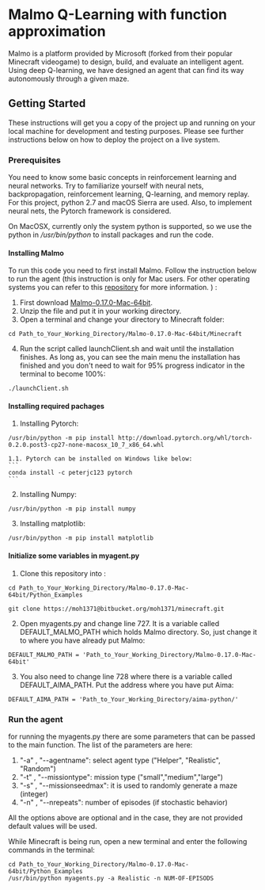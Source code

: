 # Malmo Q-Learning with function approximation

Malmo is a platform provided by Microsoft (forked from their popular Minecraft videogame) to design, build, and evaluate an intelligent agent. Using deep Q-learning, we have designed an agent that can find its way autonomously through a given maze.

## Getting Started

These instructions will get you a copy of the project up and running on your local machine for development and testing purposes. Please see further instructions below on how to deploy the project on a live system.

### Prerequisites

You need to know some basic concepts in reinforcement learning and neural networks. Try to familiarize yourself with neural nets, backpropagation, reinforcement learning, Q-learning, and memory replay. For this project, python 2.7 and macOS Sierra are used. Also, to implement neural nets, the Pytorch framework is considered.

On MacOSX, currently only the system python is supported, so we use the python in */usr/bin/python* to install packages and run the code.

#### Installing Malmo

To run this code you need to first install Malmo. Follow the instruction below to run the agent (this instruction is only for Mac users. For other operating systems you can refer to this [repository](https://github.com/Microsoft/malmo) for more information. ) :

1. First download [Malmo-0.17.0-Mac-64bit](https://github.com/Microsoft/malmo/releases).
2. Unzip the file and put it in your working directory.
3. Open a terminal and change your directory to Minecraft folder:
```
cd Path_to_Your_Working_Directory/Malmo-0.17.0-Mac-64bit/Minecraft
```
4. Run the script called launchClient.sh and wait until the installation finishes. As long as, you can see the main menu the installation has finished and you don't need to wait for 95% progress indicator in the terminal to become 100%:
```
./launchClient.sh
```

#### Installing required pachages

1. Installing Pytorch:
```
/usr/bin/python -m pip install http://download.pytorch.org/whl/torch-0.2.0.post3-cp27-none-macosx_10_7_x86_64.whl
```
	1.1. Pytorch can be installed on Windows like below:
	```
	conda install -c peterjc123 pytorch 
	```
2. Installing Numpy:
```
/usr/bin/python -m pip install numpy
```
3. Installing matplotlib:
```
/usr/bin/python -m pip install matplotlib
```

#### Initialize some variables in myagent.py

1. Clone this repository into :

```
cd Path_to_Your_Working_Directory/Malmo-0.17.0-Mac-64bit/Python_Examples

git clone https://moh1371@bitbucket.org/moh1371/minecraft.git
```
2. Open myagents.py and change line 727. It is a variable called DEFAULT_MALMO_PATH which holds Malmo directory. So, just change it to where you have already put Malmo:
```
DEFAULT_MALMO_PATH = 'Path_to_Your_Working_Directory/Malmo-0.17.0-Mac-64bit'
```
3. You also need to change line 728 where there is a variable called DEFAULT_AIMA_PATH. Put the address where you have put Aima:
```
DEFAULT_AIMA_PATH = 'Path_to_Your_Working_Directory/aima-python/'
```

### Run the agent

for running the myagents.py there are some parameters that can be passed to the main function. The list of the parameters are here:

1. "-a" , "--agentname": select agent type ("Helper", "Realistic", "Random")
2. "-t" , "--missiontype": mission type ("small","medium","large")
3. "-s" , "--missionseedmax": it is used to randomly generate a maze (integer)
4. "-n" , "--nrepeats": number of episodes (if stochastic behavior)

All the options above are optional and in the case, they are not provided default values will be used.

While Minecraft is being run, open a new terminal and enter the following commands in the terminal:
```
cd Path_to_Your_Working_Directory/Malmo-0.17.0-Mac-64bit/Python_Examples
/usr/bin/python myagents.py -a Realistic -n NUM-OF-EPISODS
```
